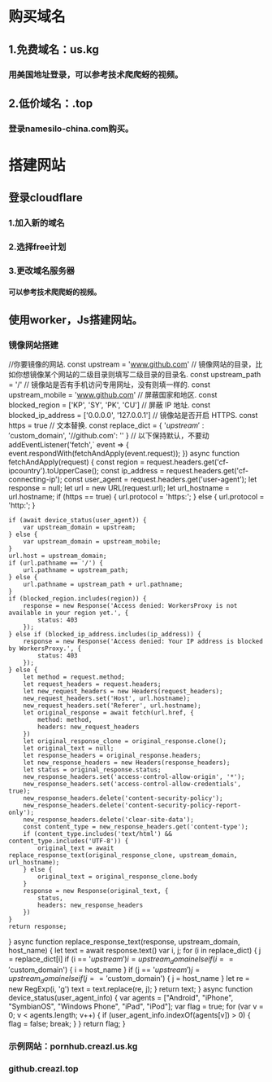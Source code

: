 # 购买域名
## 1.免费域名：us.kg
### 用美国地址登录，可以参考技术爬爬蚜的视频。
## 2.低价域名：.top
### 登录namesilo-china.com购买。
# 搭建网站
## 登录cloudflare
### 1.加入新的域名
### 2.选择free计划
### 3.更改域名服务器
#### 可以参考技术爬爬蚜的视频。
## 使用worker，Js搭建网站。
### 镜像网站搭建
//你要镜像的网站.
const upstream = 'www.github.com'
// 镜像网站的目录，比如你想镜像某个网站的二级目录则填写二级目录的目录名.
const upstream_path = '/'
// 镜像站是否有手机访问专用网址，没有则填一样的.
const upstream_mobile = 'www.github.com'
// 屏蔽国家和地区.
const blocked_region = ['KP', 'SY', 'PK', 'CU']
// 屏蔽 IP 地址.
const blocked_ip_address = ['0.0.0.0', '127.0.0.1']
// 镜像站是否开启 HTTPS.
const https = true
// 文本替换.
const replace_dict = {
    '$upstream': '$custom_domain',
    '//github.com': ''
}
// 以下保持默认，不要动
addEventListener('fetch',` event => {
    event.respondWith(fetchAndApply(event.request));
})
async function fetchAndApply(request) {
    const region = request.headers.get('cf-ipcountry').toUpperCase();
    const ip_address = request.headers.get('cf-connecting-ip');
    const user_agent = request.headers.get('user-agent');
    let response = null;
    let url = new URL(request.url);
    let url_hostname = url.hostname;
    if (https == true) {
        url.protocol = 'https:';
    } else {
        url.protocol = 'http:';
    }

    if (await device_status(user_agent)) {
        var upstream_domain = upstream;
    } else {
        var upstream_domain = upstream_mobile;
    }
    url.host = upstream_domain;
    if (url.pathname == '/') {
        url.pathname = upstream_path;
    } else {
        url.pathname = upstream_path + url.pathname;
    }
    if (blocked_region.includes(region)) {
        response = new Response('Access denied: WorkersProxy is not available in your region yet.', {
            status: 403
        });
    } else if (blocked_ip_address.includes(ip_address)) {
        response = new Response('Access denied: Your IP address is blocked by WorkersProxy.', {
            status: 403
        });
    } else {
        let method = request.method;
        let request_headers = request.headers;
        let new_request_headers = new Headers(request_headers);
        new_request_headers.set('Host', url.hostname);
        new_request_headers.set('Referer', url.hostname);
        let original_response = await fetch(url.href, {
            method: method,
            headers: new_request_headers
        })
        let original_response_clone = original_response.clone();
        let original_text = null;
        let response_headers = original_response.headers;
        let new_response_headers = new Headers(response_headers);
        let status = original_response.status;
        new_response_headers.set('access-control-allow-origin', '*');
        new_response_headers.set('access-control-allow-credentials', true);
        new_response_headers.delete('content-security-policy');
        new_response_headers.delete('content-security-policy-report-only');
        new_response_headers.delete('clear-site-data');
        const content_type = new_response_headers.get('content-type');
        if (content_type.includes('text/html') && content_type.includes('UTF-8')) {
            original_text = await replace_response_text(original_response_clone, upstream_domain, url_hostname);
        } else {
            original_text = original_response_clone.body
        }
        response = new Response(original_text, {
            status,
            headers: new_response_headers
        })
    }
    return response;
}
async function replace_response_text(response, upstream_domain, host_name) {
    let text = await response.text()
    var i, j;
    for (i in replace_dict) {
        j = replace_dict[i]
        if (i == '$upstream') {
            i = upstream_domain
        } else if (i == '$custom_domain') {
            i = host_name
        }
        if (j == '$upstream') {
            j = upstream_domain
        } else if (j == '$custom_domain') {
            j = host_name
        }
        let re = new RegExp(i, 'g')
        text = text.replace(re, j);
    }
    return text;
}
async function device_status(user_agent_info) {
    var agents = ["Android", "iPhone", "SymbianOS", "Windows Phone", "iPad", "iPod"];
    var flag = true;
    for (var v = 0; v < agents.length; v++) {
        if (user_agent_info.indexOf(agents[v]) > 0) {
            flag = false;
            break;
        }
    }
    return flag;
}
### 示例网站：pornhub.creazl.us.kg
###                   github.creazl.top
